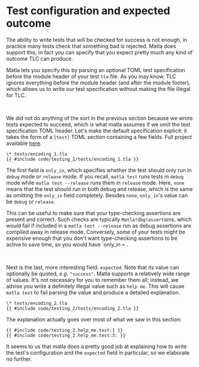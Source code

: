 # Test configuration and expected outcome

The ability to write tests that will be checked for success is not enough, in practice many tests
check that something bad is rejected. Matla does support this, in fact you can specify that you
expect pretty much any kind of outcome TLC can produce.

Matla lets you specify this by parsing an optional TOML test specification before the module header
of your test `tla` file. As you may know, TLC ignores everything before the module header (and after
the module footer), which allows us to write our test specification without making the file illegal
for TLC.

</br>

We did not do anything of the sort in the previous section because we wrote tests expected to
succeed, which is what matla assumes if we omit the test specification TOML header. Let's make the
default specification explicit: it takes the form of a `[test]` TOML section containing a few
fields. Full project available [here][testing/testing2].

```text
\* tests/encoding_1.tla
{{ #include code/testing_2/tests/encoding_1.tla }}
```

The first field is `only_in`, which specifies whether the test should only run in `debug` mode or
`release` mode. If you recall, `matla test` runs tests in `debug` mode while `matla test --release`
runs them in `release` mode. Here, `none` means that the test should run in both debug and release,
which is the same as omitting the `only_in` field completely. Besides `none`, `only_in`'s value can
be `debug` or `release`.

This can be useful to make sure that your type-checking assertions are present and correct. Such
checks are typically `Matla!dbg!assert`ions, which would fail if included in a `matla test
--release` run as debug assertions are compiled away in release mode. Conversely, some of your
tests might be expensive enough that you don't want type-checking assertions to be active to save
time, so you would have `only_in = .

</br>

Next is the last, more interesting field: `expected`. Note that its value can optionally be quoted,
*e.g.* `"success"`. Matla supports a relatively wide range of values. It's not necessary for you to
remember them all; instead, we advise you write a definitely illegal value such as `help me`. This
will cause `matla test` to fail parsing the value and produce a detailed explanation.

```text
\* tests/encoding_2.tla
{{ #include code/testing_2/tests/encoding_2.tla }}
```

The explanation actually goes over most of what we saw in this section:

```text
{{ #include code/testing_2.help_me.test:1 }}
{{ #include code/testing_2.help_me.test:3: }}
```

It seems to us that matla does a pretty good job at explaining how to write the test's
configuration and the `expected` field in particular, so we elaborate no further.

[testing/testing2]: https://github.com/OCamlPro/matla/tree/latest/docs/manual/src/testing/code/testing_2
